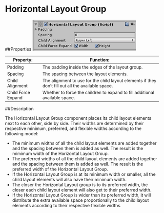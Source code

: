 # Horizontal Layout Group

##Properties
![](Main/UI_HorizontalLayoutGroupInspector.png)

| Property:	 | Function: |
| -- | -- |
| Padding	 | The padding inside the edges of the layout group. |
| Spacing	 | The spacing between the layout elements. |
| Child Alignment	 | The alignment to use for the child layout elements if they don’t fill out all the available space. |
| Child Force Expand	 | Whether to force the children to expand to fill additional available space. |
##Description

The Horizontal Layout Group component places its child layout elements next to each other, side by side. Their widths are determined by their respective minimum, preferred, and flexible widths according to the following model:

* The minimum widths of all the child layout elements are added together and the spacing between them is added as well. The result is the mimimum width of the Horizontal Layout Group.
* The preferred widths of all the child layout elements are added together and the spacing between them is added as well. The result is the preferred width of the Horizontal Layout Group.
* If the Horizontal Layout Group is at its minimum width or smaller, all the child layout elements will also have their minimum width.
* The closer the Horizontal Layout group is to its preferred width, the closer each child layout element will also get to their preferred width.
* If the Horizontal Layout Group is wider than its preferred width, it will distribute the extra available space proportionally to the child layout elements according to their respective flexible widths.